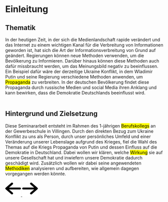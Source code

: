 #  Einleitung
## Thematik 

In der heutigen Zeit, in der sich die Medienlandschaft rapide verändert und das Internet zu einem wichtigen Kanal für die Verbreitung von Informationen geworden ist, hat sich die Art der Informationsverbreitung von Grund auf geändert. Regierungen können neue Methoden verwenden, um die Bevölkerung zu Informieren. Darüber hinaus können diese Methoden auch dafür missbraucht werden, um das Meinungsbild negativ zu beeinflussen. Ein Beispiel dafür wäre der derzeitige Ukraine Konflikt, in dem Wladimir Putin und seine Regierung verschiedene Methoden anwenden, um <mark>Propaganda</mark> zu verbreiten. In der deutschen Bevölkerung findet diese Propaganda durch russische Medien und social Media ihren Anklang und kann bewirken, dass die Demokratie Deutschlands beeinflusst wird.  
<br>

## Hintergrund und Zielsetzung 

Diese Seminararbeit entsteht im Rahmen des 1-jährigen <mark>Berufskollegs</mark> an der Gewerbeschule in Villingen. Durch den direkten Bezug zum Ukraine Konflikt zu uns als Person, durch unser persönliches Umfeld und einer Veränderung unserer Lebenslage aufgrund des Krieges, fiel die Wahl des Themas auf die Kriegs Propaganda von Putin und dessen Einfluss auf die Demokratie in Deutschland. Dabei wollen wir klären, welche <mark>Wirkung</mark> sie auf unsere Gesellschaft hat und inwiefern unsere Demokratie dadurch geschädigt wird. Zusätzlich wollen wir dabei seine angewendeten <mark>Methodiken</mark> analysieren und aufbereiten, wie allgemein dagegen vorgegangen werden könnte. 


<a href="/seite/2" class="side-button" id="left-button">
<img src="/assets/icons/left.svg" width="50" height="50">
</a>
<a href="/seite/1" class="side-button" id="right-button">
<img src="/assets/icons/right.svg" width="50" height="50">
</a>
